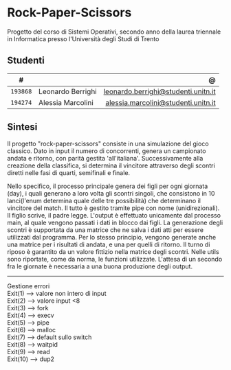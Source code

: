 # Rock-Paper-Scissors

Progetto del corso di Sistemi Operativi, secondo anno della laurea triennale in Informatica presso l'Università degli Studi di Trento

## Studenti

|     #    |                   |                 @                   |
|:--------:|-------------------|------------------------------------:|
| `193868` | Leonardo Berrighi | leonardo.berrighi@studenti.unitn.it |
| `194274` | Alessia Marcolini | alessia.marcolini@studenti.unitn.it |

## Sintesi

Il progetto "rock-paper-scissors" consiste in una simulazione del gioco classico.
Dato in input il numero di concorrenti, genera un campionato andata e ritorno, con parità gestita 'all'italiana'. Successivamente alla creazione della classifica, si determina il vincitore attraverso degli scontri diretti nelle fasi di quarti, semifinali e finale.

Nello specifico, il processo principale genera dei figli per ogni giornata (day), i quali generano a loro volta gli scontri singoli, che consistono in 10 lanci(l'enum determina quale delle tre possibilità) che determinano il vincitore del match. Il tutto è gestito tramite pipe con nome (unidirezionali). Il figlio scrive, il padre legge. L'output è effettuato unicamente dal processo main, al quale vengono passati i dati in blocco dai figli. La generazione degli scontri è supportata da una matrice che ne salva i dati atti per essere utilizzati dal programma. Per lo stesso principio, vengono generate anche una matrice per i risultati di andata, e una per quelli di ritorno. Il turno di riposo è garantito da un valore fittizio nella matrice degli scontri.
Nelle utils sono riportate, come da norma, le funzioni utilizzate. L'attesa di un secondo fra le giornate è necessaria a una buona produzione degli output.
***
Gestione errori  
Exit(1) --> valore non intero di input  
Exit(2) --> valore input <8  
Exit(3) --> fork  
Exit(4) --> execv  
Exit(5) --> pipe  
Exit(6) --> malloc  
Exit(7) --> default sullo switch  
Exit(8) --> waitpid  
Exit(9) --> read  
Exit(10) --> dup2  